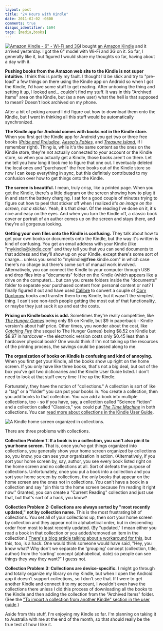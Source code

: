 ```yaml
---
layout: post
title: "24 Hours with Kindle"
date: 2011-02-02 -0800
comments: true
disqus_identifier: 1694
tags: [media,books]
---
```

[![Amazon Kindle - 6" - Wi-Fi and
3G](http://ecx.images-amazon.com/images/I/41NbGMoQL5L._SL160.jpg)](http://www.amazon.com/dp/B002FQJT3Q?tag=mhsvortex)I
bought [an Amazon
Kindle](http://www.amazon.com/dp/B002FQJT3Q?tag=mhsvortex) and it
arrived yesterday. I got the 6" model with Wi-Fi and 3G on it. So far, I
generally like it, but figured I would share my thoughts so far, having
about a day with it.

**Pushing books from the Amazon web site to the Kindle is not super
intuitive.** I think this is partly my fault. I thought I'd be slick and
try to "pre-load" a few things on there using the Kindle app on Android
so when I got the Kindle, I'd have some stuff to get reading. After
unboxing the thing and setting it up, I looked and... couldn't find my
stuff. It was in this "Archived Items" area on the Kindle, but (as a new
user) what the hell is that supposed to mean? Doesn't look archived on
my phone.

After a bit of poking around I did figure out how to download them onto
the Kindle, but I went in thinking all this stuff would be automatically
synchronized.

**The Kindle app for Android comes with books not in the Kindle store.**
When you first get the Kindle app for Android you get two or three free
books ([*Pride and
Prejudice*](http://www.amazon.com/dp/B000JMLFLW?tag=mhsvortex),
[*Aesop's Fables*](http://www.amazon.com/dp/B002RKRJFK?tag=mhsvortex),
and [*Treasure
Island*](http://www.amazon.com/dp/B000JML7EC?tag=mhsvortex), if I
remember right). Thing is, while it's the same content as the ones on
the Kindle store, they're not actually connected to your account or the
Kindle store, so when you actually get a Kindle, those books aren't on
there. Let me tell you how long it took me to figure that one out. I
eventually deleted the local ones and "purchased" the free books out of
the Kindle store so now I can keep everything in sync, but this
definitely contributed to my confusion over how to get things onto the
Kindle.

**The screen is beautiful.** I mean, truly crisp, like a printed page.
When you get the Kindle, there's a little diagram on the screen showing
how to plug it in and start the battery charging. I sat for a good
couple of minutes trying to figure out how to peel that sticker off when
I realized *it's an image on the screen, not a sticker*. Yeah, it's that
clear. Of the reading I've done on it, it's nice and easy on the eyes.
And when you turn the Kindle off, a classic book cover or portrait of an
author comes up on the screen and stays there, and they're all gorgeous
looking.

**Getting your own files onto the Kindle is confusing.** They talk about
how to get your own books or documents onto the Kindle, but the way it's
written is kind of confusing. You get an email address with your Kindle
(like "mykindle@kindle.com" and they tell you that you can send
documents to that address and they'll show up on your Kindle, except
there's some sort of charge... unless you send to
"mykindle@**free**.kindle.com" in which case there's no charge but
there's some sort of manual work involved. Alternatively, you can
connect the Kindle to your computer through USB and drop files into a
"documents" folder on the Kindle (which appears like a drive on the
computer)... but can you create folders inside the "documents" folder to
separate your purchased content from personal content or not? I finally
figured it out and have used [Calibre](http://www.calibre-ebook.com/) to
convert a couple of [Cory Doctorow](http://www.craphound.com) books and
transfer them to my Kindle, but it wasn't the simplest thing. I can't
see non-tech people getting the most out of that functionality, or maybe
they just suck it up and eat the costs.

**Pricing on Kindle books is odd.** Sometimes they're really
competitive, like [*The Hunger
Games*](http://www.amazon.com/dp/B002MQYOFW?tag=mhsvortex) being only
\$5 on Kindle, but \$9 in paperback - Kindle version's about half price.
Other times, you wonder about the cost, like [*Catching
Fire*](http://www.amazon.com/dp/B003O86FMW?tag=mhsvortex) (the sequel to
The Hunger Games) being \$8.52 on Kindle but \$8.97 in hardcover - the
electronic version costs only \$0.45 less than a hardcover physical
book? One would think if I'm not taking up the resources of the printing
process, the savings could be passed along to me.

**The organization of books on Kindle is confusing and kind of
annoying.** When you first get your Kindle, all the books show up right
on the home screen. If you only have like three books, that's not a big
deal, but out of the box you've got two dictionaries and the Kindle User
Guide listed. I don't need to look at that stuff every time I fire up
the Kindle.

Fortunately, they have the notion of "collections." A collection is sort
of like a "tag" or a "folder" you can put your books in. You create a
collection, then you add books to that collection. You can add a book
into multiple collections, too - so if you have, say, a collection
called "Science Fiction" and a collection called "Classics," you could
put [*The Time
Machine*](http://www.amazon.com/dp/B002RKTH14?tag=mhsvortex) in both
collections. You can [read more about collections in the Kindle User
Guide](http://www.amazon.com/gp/help/customer/display.html/ref=help_search_T1_1-1?ie=UTF8&nodeId=200505560&qid=1296674071&sr=1-1).

![A Kindle home screen organized in
collections.](https://images-na.ssl-images-amazon.com/images/G/01/00/00/08/32/08/97/832089790.jpg)

There are three problems with collections.

**Collection Problem 1: If a book is in a collection, you can't also pin
it to your home screen.** That is, once you've got things organized into
collections, you generally show your home screen organized by
collections so, you know, you can see your organization in action.
(Alternatively, if you sort your home screen by, say, author, you see
every book listed right on the home screen and no collections at all.
Sort of defeats the purpose of collections. Unfortunately, once you put
a book into a collection and you sort your home screen by collections,
the only books that appear on the home screen are the ones not in
collections. You can't have a book in a collection and say "pin this to
the home screen because I'm reading it right now." Granted, you can
create a "Current Reading" collection and just use that, but that's sort
of a hack, you know?

**Collection Problem 2: Collections are always sorted by "most recently
updated," not by collection name.** This is the most frustrating bit of
collections. You set all of your collections up, then sort your home
screen by collection and they appear not in alphabetical order, but in
descending order from most to least recently updated. (By "updated," I
mean either you read a book in that collection or you added/removed an
item in the collection.) [There's a blog article talking about a
workaround for
this](http://kindleworld.blogspot.com/2011/01/guide-to-kindle-collections-feature.html),
but this, too, is a hack. One would think someone would have said, "Hey,
you know what? Why don't we separate the 'grouping' concept (collection,
title, author) from the 'sorting' concept (alphabetical, date) so people
can see things they way they want?" I guess not.

**Collection Problem 3: Collections are device-specific.** I might go
through and totally organize my library on my Kindle, but when I open
the Android app it doesn't support collections, so I don't see that. If
I were to get another Kindle and connect it to my account, I wouldn't
even have the collections there unless I did this process of downloading
all the books to the Kindle and then adding the collection from the
"Archived Items" folder. (See the ["To import a collection from another
Kindle" section in the user
guide](http://www.amazon.com/gp/help/customer/display.html/ref=help_search_T1_1-1?ie=UTF8&nodeId=200505560&qid=1296674071&sr=1-1).)

Aside from this stuff, I'm enjoying my Kindle so far. I'm planning on
taking it to Australia with me at the end of the month, so that should
really be the true test of how I like it.

